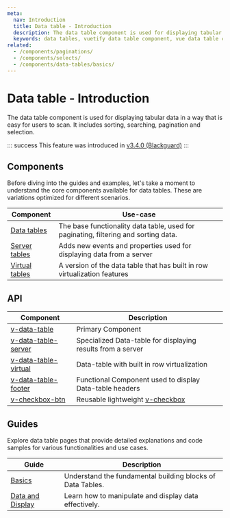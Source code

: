 ```yaml
---
meta:
  nav: Introduction
  title: Data table - Introduction
  description: The data table component is used for displaying tabular data in a way that is easy for users to scan. It includes sorting, searching, pagination and selection.
  keywords: data tables, vuetify data table component, vue data table component
related:
  - /components/paginations/
  - /components/selects/
  - /components/data-tables/basics/
---
```


# Data table - Introduction

The data table component is used for displaying tabular data in a way that is easy for users to scan. It includes sorting, searching, pagination and selection.

<entry />

::: success
This feature was introduced in [v3.4.0 (Blackguard)](/getting-started/release-notes/?version=v3.4.0)
:::

## Components

Before diving into the guides and examples, let's take a moment to understand the core components available for data tables. These are variations optimized for different scenarios.

| Component                                                    | Use-case                                                                            |
|--------------------------------------------------------------|-------------------------------------------------------------------------------------|
| [Data tables](/components/data-tables/basics/)               | The base functionality data table, used for paginating, filtering and sorting data. |
| [Server tables](/components/data-tables/server-side-tables/) | Adds new events and properties used for displaying data from a server               |
| [Virtual tables](/components/data-tables/virtual-tables/)    | A version of the data table that has built in row virtualization features           |

## API

| Component                                          | Description                                                 |
|----------------------------------------------------|-------------------------------------------------------------|
| [v-data-table](/api/v-data-table/)                 | Primary Component                                           |
| [v-data-table-server](/api/v-data-table-server/)   | Specialized Data-table for displaying results from a server |
| [v-data-table-virtual](/api/v-data-table-virtual/) | Data-table with built in row virtualization                 |
| [v-data-table-footer](/api/v-data-table-footer/)   | Functional Component used to display Data-table headers     |
| [v-checkbox-btn](/api/v-checkbox-btn/)             | Reusable lightweight [v-checkbox](/components/checkboxes)   |

<api-inline hide-links />

## Guides

Explore data table pages that provide detailed explanations and code samples for various functionalities and use cases.

| Guide                                                         | Description                                                |
|---------------------------------------------------------------|------------------------------------------------------------|
| [Basics](/components/data-tables/basics/)                     | Understand the fundamental building blocks of Data Tables. |
| [Data and Display](/components/data-tables/data-and-display/) | Learn how to manipulate and display data effectively.      |
